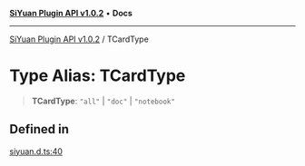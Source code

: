 [**SiYuan Plugin API v1.0.2**](../README.md) • **Docs**

---

[SiYuan Plugin API v1.0.2](../README.md) / TCardType

# Type Alias: TCardType

> **TCardType**: `"all"` \| `"doc"` \| `"notebook"`

## Defined in

[siyuan.d.ts:40](https://github.com/siyuan-note/petal/tree/main/siyuan.d.ts#L40)
